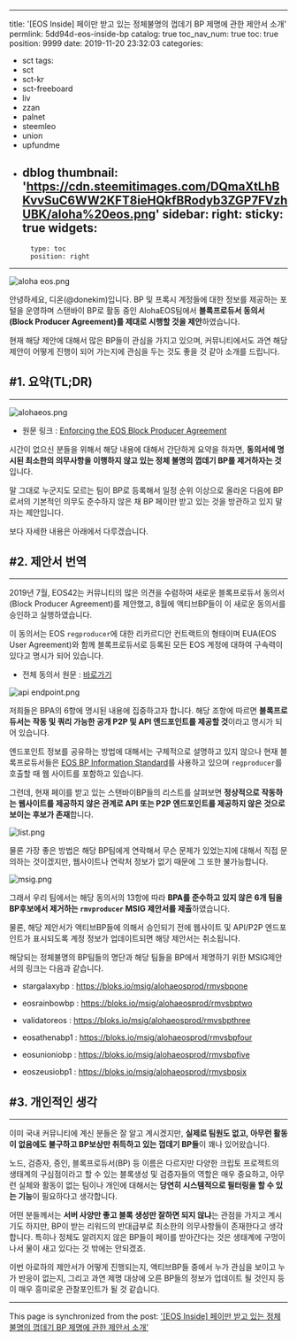 
---
title: '[EOS Inside] 페이만 받고 있는 정체불명의 껍데기 BP 제명에 관한 제안서 소개'
permlink: 5dd94d-eos-inside-bp
catalog: true
toc_nav_num: true
toc: true
position: 9999
date: 2019-11-20 23:32:03
categories:
- sct
tags:
- sct
- sct-kr
- sct-freeboard
- liv
- zzan
- palnet
- steemleo
- union
- upfundme
- dblog
thumbnail: 'https://cdn.steemitimages.com/DQmaXtLhBKvvSuC6WW2KFT8ieHQkfBRodyb3ZGP7FVzhUBK/aloha%20eos.png'
sidebar:
    right:
        sticky: true
widgets:
    -
        type: toc
        position: right
---


![aloha eos.png](https://cdn.steemitimages.com/DQmaXtLhBKvvSuC6WW2KFT8ieHQkfBRodyb3ZGP7FVzhUBK/aloha%20eos.png)

안녕하세요, 디온(@donekim)입니다. BP 및 프록시 계정들에 대한 정보를 제공하는 포털을 운영하며 스탠바이 BP로 활동 중인 AlohaEOS팀에서 **블록프로듀서 동의서(Block Producer Agreement)를 제대로 시행할 것을 제안**하였습니다.

현재 해당 제안에 대해서 많은 BP들이 관심을 가지고 있으며, 커뮤니티에서도 과연 해당 제안이 어떻게 진행이 되어 가는지에 관심을 두는 것도 좋을 것 같아 소개를 드립니다.

## #1. 요약(TL;DR)
---
![alohaeos.png](https://cdn.steemitimages.com/DQme983CtXDvi58VMTdThkLvCKXPFmdLASqV1gAmMYnR19B/alohaeos.png)

- 원문 링크 : [Enforcing the EOS Block Producer Agreement](https://decentium.org/alohaeosprod/enforcing-the)

시간이 없으신 분들을 위해서 해당 내용에 대해서 간단하게 요약을 하자면, **동의서에 명시된 최소한의 의무사항을 이행하지 않고 있는 정체 불명의 껍데기 BP를 제거하자는 것**입니다. 

말 그대로 누군지도 모르는 팀이 BP로 등록해서 일정 순위 이상으로 올라온 다음에 BP로서의 기본적인 의무도 준수하지 않은 채 BP 페이만 받고 있는 것을 방관하고 있지 말자는 제안입니다.

보다 자세한 내용은 아래에서 다루겠습니다.


## #2. 제안서 번역
---
2019년 7월, EOS42는 커뮤니티의 많은 의견을 수렴하여 새로운 블록프로듀서 동의서(Block Producer Agreement)를 제안했고, 8월에 액티브BP들이 이 새로운 동의서를 승인하고 실행하였습니다.

이 동의서는 EOS `regproducer`에 대한 리카르디안 컨트랙트의 형태이며 EUA(EOS User Agreement)와 함께 블록프로듀서로 등록된 모든 EOS 계정에 대하여 구속력이 있다고 명시가 되어 있습니다.

- 전체 동의서 원문 : [바로가기](https://eosauthority.com/constitution?network=eos#BlockProducerAgreement)

![api endpoint.png](https://cdn.steemitimages.com/DQmXN2ZMGz4snkQW8UgifEgKDcYdmdhr19UkXUPV5MJAdWJ/api%20endpoint.png)

저희들은 BPA의 6항에 명시된 내용에 집중하고자 합니다. 해당 조항에 따르면 **블록프로듀서는 작동 및 쿼리 가능한 공개 P2P 및 API 엔드포인트를 제공할 것**이라고 명시가 되어 있습니다. 

엔드포인트 정보를 공유하는 방법에 대해서는 구체적으로 설명하고 있지 않으나 현재 블록프로듀서들은 [EOS BP Information Standard](https://github.com/eosrio/bp-info-standard)를 사용하고 있으며 `regproducer`를 호출할 때 웹 사이트를 포함하고 있습니다.

그런데, 현재 페이를 받고 있는 스탠바이BP들의 리스트를 살펴보면 **정상적으로 작동하는 웹사이트를 제공하지 않은 관계로 API 또는 P2P 엔드포인트를 제공하지 않은 것으로 보이는 후보가 존재**합니다.

![list.png](https://cdn.steemitimages.com/DQmWC2UGM9TpgWwWzca1hmnbCuSxfSnvUWUWYJKda4UkLCu/list.png)

물론 가장 좋은 방법은 해당 BP팀에게 연락해서 무슨 문제가 있었는지에 대해서 직접 문의하는 것이겠지만, 웹사이트나 연락처 정보가 없기 때문에 그 또한 불가능합니다.

![msig.png](https://cdn.steemitimages.com/DQmVUAtNNUC73Xss8o2SReusuPYT5ViPsMTMJjrXewkH34m/msig.png)

그래서 우리 팀에서는 해당 동의서의 13항에 따라 **BPA를 준수하고 있지 않은 6개 팀을 BP후보에서 제거하는 `rmvproducer` MSIG 제안서를 제출**하였습니다.

물론, 해당 제안서가 액티브BP들에 의해서 승인되기 전에 웹사이트 및 API/P2P 엔드포인트가 표시되도록 계정 정보가 업데이트되면 해당 제안서는 취소됩니다. 

해당되는 정체불명의 BP팀들의 명단과 해당 팀들을 BP에서 제명하기 위한 MSIG제안서의 링크는 다음과 같습니다. 

- stargalaxybp : https://bloks.io/msig/alohaeosprod/rmvsbpone

- eosrainbowbp : https://bloks.io/msig/alohaeosprod/rmvsbptwo

- validatoreos : https://bloks.io/msig/alohaeosprod/rmvsbpthree

- eosathenabp1 : https://bloks.io/msig/alohaeosprod/rmvsbpfour

- eosunioniobp : https://bloks.io/msig/alohaeosprod/rmvsbpfive

- eoszeusiobp1 : https://bloks.io/msig/alohaeosprod/rmvsbpsix

## #3. 개인적인 생각
---

이미 국내 커뮤니티에 계신 분들은 잘 알고 계시겠지만, **실제로 팀원도 없고, 아무런 활동이 없음에도 불구하고 BP보상만 취득하고 있는 껍데기 BP들**이 꽤나 있어왔습니다. 

노드, 검증자, 증인, 블록프로듀서(BP) 등 이름은 다르지만 다양한 크립토 프로젝트의 생태계의 구심점이라고 할 수 있는 블록생성 및 검증자들의 역할은 매우 중요하고, 아무런 실체와 활동이 없는 팀이나 개인에 대해서는 **당연히 시스템적으로 필터링을 할 수 있는 기능**이 필요하다고 생각합니다. 

어떤 분들께서는 **서버 사양만 좋고 블록 생성만 잘하면 되지 않냐**는 관점을 가지고 계시기도 하지만, BP이 받는 리워드의 반대급부로 최소한의 의무사항들이 존재한다고 생각합니다. 특히나 정체도 알려지지 않은 BP들이 페이를 받아간다는 것은 생태계에 구멍이 나서 물이 새고 있다는 것 밖에는 안되겠죠.

이번 아로하의 제안서가 어떻게 진행되는지, 액티브BP들 중에서 누가 관심을 보이고 누가 반응이 없는지, 그리고 과연 제명 대상에 오른 BP들의 정보가 업데이트 될 것인지 등이 매우 흥미로운 관찰포인트가 될 것 같습니다.

- - -

This page is synchronized from the post: ['[EOS Inside] 페이만 받고 있는 정체불명의 껍데기 BP 제명에 관한 제안서 소개'](https://steemit.com/@donekim/5dd94d-eos-inside-bp)
